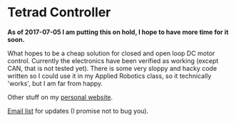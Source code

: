 # Tetrad Controller

**As of 2017-07-05 I am putting this on hold, I hope to have more time for it soon.**

What hopes to be a cheap solution for closed and open loop DC motor control. Currently the electronics have been verified as working (except CAN, that is not tested yet). There is some very sloppy and hacky code written so I could use it in my Applied Robotics class, so it technically 'works', but I am far from happy.

Other stuff on my [personal website](http://www.dylanthrush.com/2017/04/13/adroit-motion-dc-motor-controller-v0-1/ "Click me :3").

[Email list](https://goo.gl/forms/3taDReKKCc0vywla2 "Click this too") for updates (I promise not to bug you). 
